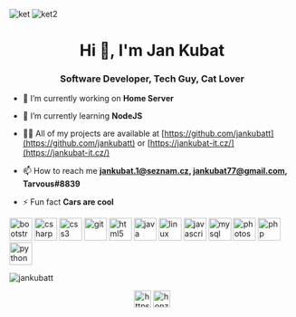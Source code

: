 ![ket](https://github.com/jankubatt/jankubatt/blob/master/kat.png)
![ket2](https://github.com/jankubatt/jankubatt/blob/master/catjam.gif)

<h1 align="center">Hi 👋, I'm Jan Kubat</h1>
<h3 align="center">Software Developer, Tech Guy, Cat Lover</h3>

- 🔭 I’m currently working on **Home Server**

- 🌱 I’m currently learning **NodeJS**

- 👨‍💻 All of my projects are available at [https://github.com/jankubatt](https://github.com/jankubatt) or [https://jankubat-it.cz/](https://jankubat-it.cz/)

- 📫 How to reach me **jankubat.1@seznam.cz, jankubat77@gmail.com, Tarvous#8839**

- ⚡ Fun fact **Cars are cool**

<p align="left"><img src="https://devicons.github.io/devicon/devicon.git/icons/bootstrap/bootstrap-plain.svg" alt="bootstrap" width="40" height="40"/> <img src="https://devicons.github.io/devicon/devicon.git/icons/csharp/csharp-original.svg" alt="csharp" width="40" height="40"/> <img src="https://devicons.github.io/devicon/devicon.git/icons/css3/css3-original-wordmark.svg" alt="css3" width="40" height="40"/> <img src="https://www.vectorlogo.zone/logos/git-scm/git-scm-icon.svg" alt="git" width="40" height="40"/> <img src="https://devicons.github.io/devicon/devicon.git/icons/html5/html5-original-wordmark.svg" alt="html5" width="40" height="40"/> <img src="https://devicons.github.io/devicon/devicon.git/icons/java/java-original-wordmark.svg" alt="java" width="40" height="40"/> <img src="https://devicons.github.io/devicon/devicon.git/icons/linux/linux-original.svg" alt="linux" width="40" height="40"/> <img src="https://devicons.github.io/devicon/devicon.git/icons/javascript/javascript-original.svg" alt="javascript" width="40" height="40"/> <img src="https://devicons.github.io/devicon/devicon.git/icons/mysql/mysql-original-wordmark.svg" alt="mysql" width="40" height="40"/> <img src="https://devicons.github.io/devicon/devicon.git/icons/photoshop/photoshop-plain.svg" alt="photoshop" width="40" height="40"/> <img src="https://devicons.github.io/devicon/devicon.git/icons/php/php-original.svg" alt="php" width="40" height="40"/> <img src="https://devicons.github.io/devicon/devicon.git/icons/python/python-original.svg" alt="python" width="40" height="40"/></p><img align="center" src="https://github-readme-stats.vercel.app/api?username=jankubatt&show_icons=true" alt="jankubatt" />

<p align="center">
<a href="https://stackoverflow.com/users/13785161/jan-kubat" target="blank"><img align="center" src="https://cdn.jsdelivr.net/npm/simple-icons@3.0.1/icons/stackoverflow.svg" alt="https://stackoverflow.com/users/13785161/jan-kubat" height="30" width="30" /></a>
<a href="https://instagram.com/honzakubat" target="blank"><img align="center" src="https://cdn.jsdelivr.net/npm/simple-icons@3.0.1/icons/instagram.svg" alt="honzakubat" height="30" width="30" /></a>
</p>
